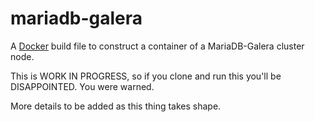 mariadb-galera
==============

A [Docker](https://www.docker.io) build file to construct a container of a MariaDB-Galera cluster node.

This is WORK IN PROGRESS, so if you clone and run this you'll be DISAPPOINTED. You were warned.

More details to be added as this thing takes shape.

